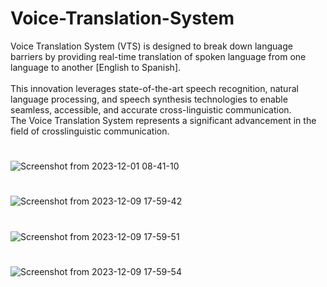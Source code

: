 # Voice-Translation-System
Voice Translation System (VTS) is designed to break down language
barriers by providing real-time translation of spoken language from one language to another [English to Spanish].
<br>
<br>
This innovation leverages state-of-the-art speech recognition, natural language processing, and speech synthesis technologies to enable seamless, accessible, and accurate cross-linguistic communication.
<br>
The Voice Translation System represents a significant advancement in the field of crosslinguistic communication. 
#
![Screenshot from 2023-12-01 08-41-10](https://github.com/Dhanush17raj/Voice-Translation-System/assets/76429389/16941649-3032-4d77-b5d1-3c5af937c458)
<br>
#
![Screenshot from 2023-12-09 17-59-42](https://github.com/Dhanush17raj/Voice-Translation-System/assets/76429389/bd8f62ab-22c0-47b3-a972-efadbb23c406)
<br>
#
![Screenshot from 2023-12-09 17-59-51](https://github.com/Dhanush17raj/Voice-Translation-System/assets/76429389/42e47a1b-5b5c-4018-a5fd-cfdb2c108139)
<br>
#
![Screenshot from 2023-12-09 17-59-54](https://github.com/Dhanush17raj/Voice-Translation-System/assets/76429389/0306b5eb-01ac-460e-8c32-22d6d35953da)
